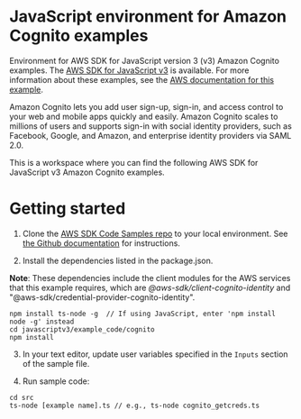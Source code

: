 # JavaScript environment for Amazon Cognito examples
Environment for AWS SDK for JavaScript version 3 (v3) Amazon Cognito examples. The [AWS SDK for JavaScript v3](https://github.com/aws/aws-sdk-js-v3) is available. 
For more information about these examples, see the [AWS documentation for this example](https://docs.aws.amazon.com/sdk-for-javascript/v3/developer-guide/getting-started-nodejs.html).

Amazon Cognito lets you add user sign-up, sign-in, and access control to your web and mobile apps quickly and easily. Amazon Cognito scales to millions of users and supports sign-in with social identity providers, such as Facebook, Google, and Amazon, and enterprise identity providers via SAML 2.0.

This is a workspace where you can find the following AWS SDK for JavaScript v3 Amazon Cognito examples. 

# Getting started

1. Clone the [AWS SDK Code Samples repo](https://github.com/awsdocs/aws-doc-sdk-examples) to your local environment. See [the Github documentation](https://docs.github.com/en/github/creating-cloning-and-archiving-repositories/cloning-a-repository) for instructions.

1. Install the dependencies listed in the package.json.

**Note**: These dependencies include the client modules for the AWS services that this example requires, 
which are *@aws-sdk/client-cognito-identity* and "@aws-sdk/credential-provider-cognito-identity".
```
npm install ts-node -g  // If using JavaScript, enter 'npm install node -g' instead
cd javascriptv3/example_code/cognito 
npm install
```

3. In your text editor, update user variables specified in the ```Inputs``` section of the sample file.

4. Run sample code:
```
cd src
ts-node [example name].ts // e.g., ts-node cognito_getcreds.ts
```
